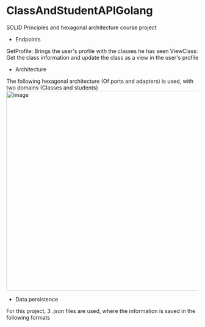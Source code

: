 # ClassAndStudentAPIGolang

SOLID Principles and hexagonal architecture course project

* Endpoints

GetProfile: Brings the user's profile with the classes he has seen
ViewClass: Get the class information and update the class as a view in the user's profile

* Architecture

The following hexagonal architecture (Of ports and adapters) is used, with two domains (Classes and students)
  <img width="525" alt="image" src="https://github.com/julianVelandia/ClassAndStudentAPIGolang/assets/52173621/3871b530-2a1f-4829-a1b6-f966bcc6e6bf">

* Data persistence

For this project, 3 .json files are used, where the information is saved in the following formats

